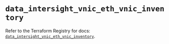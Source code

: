 # `data_intersight_vnic_eth_vnic_inventory`

Refer to the Terraform Registry for docs: [`data_intersight_vnic_eth_vnic_inventory`](https://registry.terraform.io/providers/ciscodevnet/intersight/1.0.71/docs/data-sources/vnic_eth_vnic_inventory).
